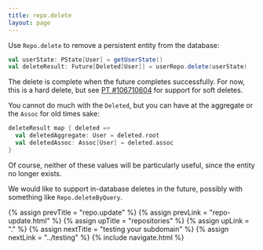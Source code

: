 ```yaml
---
title: repo.delete
layout: page
---
```


Use `Repo.delete` to remove a persistent entity from the database:

```scala
val userState: PState[User] = getUserState()
val deleteResult: Future[Deleted[User]] = userRepo.delete(userState)
```

The delete is complete when the future completes successfully.
For now, this is a hard delete, but see [PT
#106710604](https://www.pivotaltracker.com/story/show/106710604) for
support for soft deletes.

You cannot do much with the `Deleted`, but you can have at the
aggregate or the `Assoc` for old times sake:

```scala
deleteResult map { deleted =>
  val deletedAggregate: User = deleted.root
  val deletedAssoc: Assoc[User] = deleted.assoc
}
```

Of course, neither of these values will be particularly useful, since
the entity no longer exists.

<div class = "blue-side-bar">

We would like to support in-database deletes in the future, possibly
with something like <code>Repo.deleteByQuery</code>.

</div>

{% assign prevTitle = "repo.update" %}
{% assign prevLink = "repo-update.html" %}
{% assign upTitle = "repositories" %}
{% assign upLink = "." %}
{% assign nextTitle = "testing your subdomain" %}
{% assign nextLink = "../testing" %}
{% include navigate.html %}
